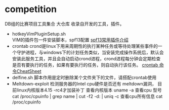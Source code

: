 # competition
DB组的比赛项目工具集合 大仓库
收录自开发的工具，插件。



- hotkeyVimPluginSetup.sh  
VIM的插件包一件安装脚本，spf13配置 [spf13常用插件介绍](http://vim.spf13.com/)
- crontab 
crond是linux下用来周期性的执行某种任务或等待处理某些事件的一个守护进程，与windows下的计划任务类似，当安装完成操作系统后，默认会安装此服务工具，并且会自动启动crond进程，crond进程每分钟会定期检查是否有要执行的任务，如果有要执行的任务，则自动执行该任务。
[crontab 命令CheatSheet](https://www.cnblogs.com/peida/archive/2013/01/08/2850483.html)
- delfine.sh
脚本作用是定时删除某个文件夹下的文件，请搭配crontab使用
- Meltdown-exploit
检测服务器的Intel cpu硬件是否还有 meltdown漏洞， 目前linux内核版本4.15 -rc4才加装补丁 查看内核版本 uname -a 
查看cpu 型号    cat /proc/cpuinfo | grep name | cut -f2 -d: | uniq -c
查看cpu所有信息 cat /proc/cpuinfo
